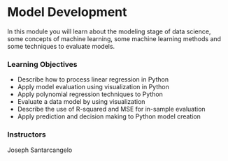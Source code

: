 # Model Development
In this module you will learn about the modeling stage of data science, some concepts of machine learning, some machine learning methods and some techniques to evaluate models. 

### Learning Objectives
- Describe how to process linear regression in Python
- Apply model evaluation using visualization in Python
- Apply polynomial regression techniques to Python
- Evaluate a data model by using visualization
- Describe the use of R-squared and MSE for in-sample evaluation
- Apply prediction and decision making to Python model creation

### Instructors
Joseph Santarcangelo
